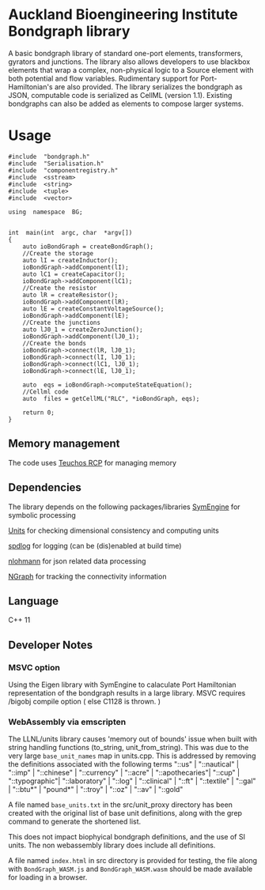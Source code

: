 # Auckland Bioengineering Institute Bondgraph library

A basic bondgraph library of standard one-port elements, transformers, gyrators and junctions. The library also allows developers to use blackbox elements that wrap a complex, non-physical logic to a Source element with both potential and flow variables. Rudimentary support for Port-Hamiltonian's are also provided. The library serializes the bondgraph as JSON, computable code is serialized as CellML (version 1.1).
Existing bondgraphs can also be added as elements to compose larger systems.

# Usage

```
#include  "bondgraph.h"
#include  "Serialisation.h"
#include  "componentregistry.h"
#include  <sstream>
#include  <string>
#include  <tuple>
#include  <vector>
  
using  namespace  BG;
 

int  main(int  argc, char  *argv[])
{
	auto ioBondGraph = createBondGraph();
	//Create the storage
	auto lI = createInductor();
	ioBondGraph->addComponent(lI);
	auto lC1 = createCapacitor();
	ioBondGraph->addComponent(lC1);
	//Create the resistor
	auto lR = createResistor();
	ioBondGraph->addComponent(lR);
	auto lE = createConstantVoltageSource();
	ioBondGraph->addComponent(lE);
	//Create the junctions
	auto lJ0_1 = createZeroJunction();
	ioBondGraph->addComponent(lJ0_1);
	//Create the bonds
	ioBondGraph->connect(lR, lJ0_1);
	ioBondGraph->connect(lI, lJ0_1);
	ioBondGraph->connect(lC1, lJ0_1);
	ioBondGraph->connect(lE, lJ0_1);

	auto  eqs = ioBondGraph->computeStateEquation();
	//Cellml code 
	auto  files = getCellML("RLC", *ioBondGraph, eqs);

	return 0;
}
```

## Memory management

The code uses [Teuchos RCP](https://docs.trilinos.org/dev/packages/teuchos/doc/html/classTeuchos_1_1RCP.html) for managing memory 

## Dependencies
The library depends on the following packages/libraries 
[SymEngine](https://github.com/symengine/symengine.git)   for symbolic processing

[Units]( https://github.com/LLNL/units.git)  for checking dimensional consistency and computing units 

[spdlog](https://github.com/gabime/spdlog.git) for logging (can be (dis)enabled at build time)

[nlohmann](https://github.com/nlohmann/json.git) for json related data processing

[NGraph](https://math.nist.gov/~RPozo/ngraph/)  for tracking the connectivity information

## Language
C++ 11

## Developer Notes
### MSVC option
Using the Eigen library with SymEngine to calaculate Port Hamiltonian representation of the bondgraph results in a large library. MSVC requires /bigobj compile option ( else C1128 is thrown. )

### WebAssembly via emscripten
The LLNL/units library causes 'memory out of bounds' issue when built with string handling functions (to_string, unit_from_string). This was due to the very large `base_unit_names` map in units.cpp. This is addressed by removing the definitions associated with the following terms
"::us" | "::nautical" | "::imp" | "::chinese" | "::currency" | "::acre" | "::apothecaries"| "::cup" | "::typographic"| "::laboratory" | "::log" | "::clinical" | "::ft" | "::textile" | "::gal" | "::btu*" | "pound*" | "::troy" | "::oz" | "::av" | "::gold"

A file named `base_units.txt` in the src/unit_proxy directory has been created with the original list of base unit definitions, along with the grep command to generate the shortened list. 

This does not impact biophyical bondgraph definitions, and the use of SI units. The non webassembly library does include all definitions.

A file named `index.html` in src directory is provided for testing, the file along with `BondGraph_WASM.js` and `BondGraph_WASM.wasm` should be made available for loading in a browser.